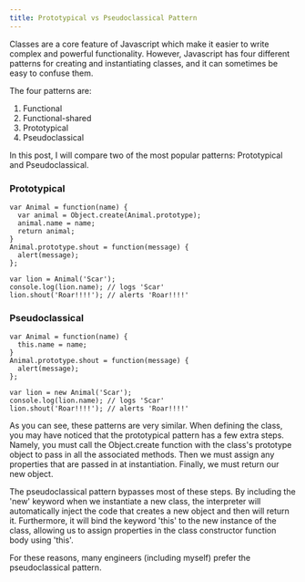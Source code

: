 ```yaml
---
title: Prototypical vs Pseudoclassical Pattern
---
```


Classes are a core feature of Javascript which make it easier to write complex and powerful functionality. However, Javascript has four different patterns for creating and instantiating classes, and it can sometimes be easy to confuse them. 

The four patterns are:
1.  Functional
2.  Functional-shared
3.  Prototypical
4.  Pseudoclassical

In this post, I will compare two of the most popular patterns: Prototypical and Pseudoclassical.

### Prototypical

    var Animal = function(name) {
      var animal = Object.create(Animal.prototype);
      animal.name = name;
      return animal;
    }
    Animal.prototype.shout = function(message) {
      alert(message);
    };

    var lion = Animal('Scar');
    console.log(lion.name); // logs 'Scar'
    lion.shout('Roar!!!!'); // alerts 'Roar!!!!'

### Pseudoclassical

    var Animal = function(name) {
      this.name = name;
    }
    Animal.prototype.shout = function(message) {
      alert(message);
    };

    var lion = new Animal('Scar');
    console.log(lion.name); // logs 'Scar'
    lion.shout('Roar!!!!'); // alerts 'Roar!!!!'

As you can see, these patterns are very similar. When defining the class, you may have noticed that the prototypical pattern has a few extra steps. Namely, you must call the Object.create function with the class's prototype object to pass in all the associated methods. Then we must assign any properties that are passed in at instantiation. Finally, we must return our new object. 

The pseudoclassical pattern bypasses most of these steps. By including the 'new' keyword when we instantiate a new class, the interpreter will automatically inject the code that creates a new object and then will return it. Furthermore, it will bind the keyword 'this' to the new instance of the class, allowing us to assign properties in the class constructor function body using 'this'.

For these reasons, many engineers (including myself) prefer the pseudoclassical pattern. 
